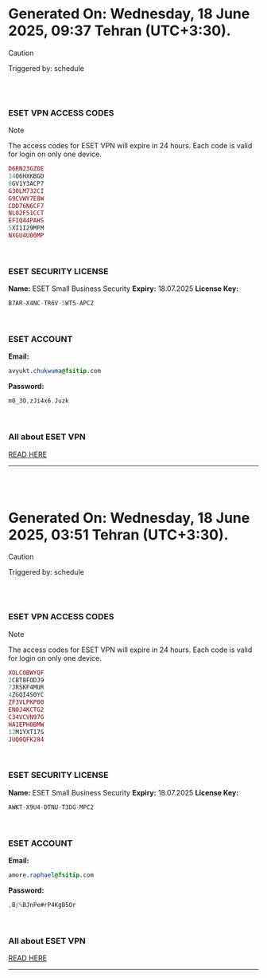 # Generated On: Wednesday, 18 June 2025, 09:37 Tehran (UTC+3:30).

> [!CAUTION]
> Triggered by: schedule

<br><br>

### ESET VPN ACCESS CODES

> [!NOTE]
> The access codes for ESET VPN will expire in 24 hours.
> Each code is valid for login on only one device.

```ruby
D6RN23GZOE
14O6HXKBGD
8GV1Y3ACP7
G30LM732CI
G9CVWY7E8W
CDD76N6CF7
NL02F51CCT
EFIQ44PAHS
5XI1I29MFM
NXGU4U00MP
```

<br>

### ESET SECURITY LICENSE

**Name:** ESET Small Business Security
**Expiry:** 18.07.2025
**License Key:**

```POV-Ray SDL
B7AR-X4NC-TR6V-5WT5-APC2
```

<br>

### ESET ACCOUNT

**Email:**

```CSS
avyukt.chukwuma@fsitip.com
```

**Password:**

```POV-Ray SDL
m0_3O,zJi4x6.Juzk
```

<br>

### All about ESET VPN

[READ HERE](https://t.me/F_NiREvil/2113)

---

<br><br>

# Generated On: Wednesday, 18 June 2025, 03:51 Tehran (UTC+3:30).

> [!CAUTION]
> Triggered by: schedule

<br><br>

### ESET VPN ACCESS CODES

> [!NOTE]
> The access codes for ESET VPN will expire in 24 hours.
> Each code is valid for login on only one device.

```ruby
XOLC0BWYQF
2CBT8FODJ9
7JRSKF4MUR
4ZGQI4S0YC
ZF3VLPKP00
EN0J4KCTG2
C34VCVN97G
HA1EPH0BMW
12M1YXT17S
JUQ0QFK284
```

<br>

### ESET SECURITY LICENSE

**Name:** ESET Small Business Security
**Expiry:** 18.07.2025
**License Key:**

```POV-Ray SDL
AWKT-X9U4-DTNU-T3DG-MPC2
```

<br>

### ESET ACCOUNT

**Email:**

```CSS
amore.raphael@fsitip.com
```

**Password:**

```POV-Ray SDL
,B/%BJnPe#rP4KgB5Or
```

<br>

### All about ESET VPN

[READ HERE](https://t.me/F_NiREvil/2113)

---

<br><br>

